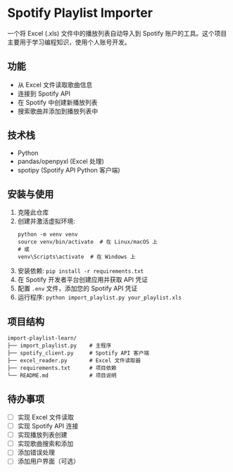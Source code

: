 # Spotify Playlist Importer

一个将 Excel (.xls) 文件中的播放列表自动导入到 Spotify 账户的工具。这个项目主要用于学习编程知识，使用个人账号开发。

## 功能

- 从 Excel 文件读取歌曲信息
- 连接到 Spotify API
- 在 Spotify 中创建新播放列表
- 搜索歌曲并添加到播放列表中

## 技术栈

- Python
- pandas/openpyxl (Excel 处理)
- spotipy (Spotify API Python 客户端)

## 安装与使用

1. 克隆此仓库
2. 创建并激活虚拟环境:
   ```
   python -m venv venv
   source venv/bin/activate  # 在 Linux/macOS 上
   # 或
   venv\Scripts\activate  # 在 Windows 上
   ```
3. 安装依赖: `pip install -r requirements.txt`
4. 在 Spotify 开发者平台创建应用并获取 API 凭证
5. 配置 `.env` 文件，添加您的 Spotify API 凭证
6. 运行程序: `python import_playlist.py your_playlist.xls`

## 项目结构

```
import-playlist-learn/
├── import_playlist.py    # 主程序
├── spotify_client.py     # Spotify API 客户端
├── excel_reader.py       # Excel 文件读取器
├── requirements.txt      # 项目依赖
└── README.md             # 项目说明
```

## 待办事项

- [ ] 实现 Excel 文件读取
- [ ] 实现 Spotify API 连接
- [ ] 实现播放列表创建
- [ ] 实现歌曲搜索和添加
- [ ] 添加错误处理
- [ ] 添加用户界面（可选）
